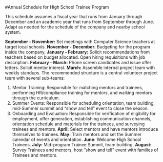 #Annual Schedule for High School Trainee Program

This schedule assumes a fiscal year that runs from January through December and an academic year that runs from September through June. Adapt as needed for the schedule of the company and nearby school system.

**September - November:** Set meetings with Computer Science teachers at target local schools.
**November - December:**  Budgeting for the program inside the company.
**January - February:** Solicit recommendations from teachers based on budget allocated. Open hiring requisitions with job description.
**February - March:** Phone screen candidates and issue offer letters. Solicit mentor interest.
**March:** Assemble internal project team with weekly standups. The recommended structure is a central volunteer project team with several sub-teams:
1. Mentor Training: Responsible for matching mentors and trainees, performing HR/compliance training for mentors, and walking mentors through the curriculum.
2. Summer Events: Responsible for scheduling orientation, team building, mid-Summer summit and “show and tell” event to close the season.
3. Onboarding and Evaluation: Responsible for verification of eligibility for employment, offer generation, establishing communication channels, orientation schedule and materials for the trainees, and surveying trainees and mentors.
**April:** Select mentors and have mentors introduce themselves to trainees.
**May:** Train mentors and set the Summer calendar of events and orientation.
**June:** Welcome High School Trainees.
**July:** Mid-program Trainee Summit, team building.
**August:** Survey Trainees and mentors, host “show and tell” event with families of Trainees and mentors.

